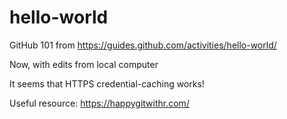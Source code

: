# hello-world
GitHub 101 from https://guides.github.com/activities/hello-world/

Now, with edits from local computer

It seems that HTTPS credential-caching works!

Useful resource: https://happygitwithr.com/
